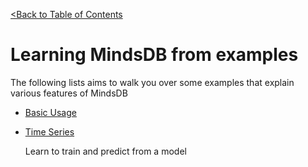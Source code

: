 [<Back to Table of Contents](../../README.md)
# Learning MindsDB from examples

The following lists aims to walk you over some examples that explain various features of MindsDB

* [Basic Usage](basic) 
* [Time Series](time_series) 

    Learn to train and predict from a model

